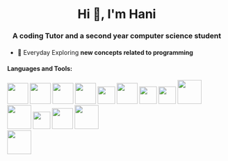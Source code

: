 <h1 align="center">Hi 👋, I'm Hani</h1>

<h3 align="center" style="margin-bottom: 20px;">A coding Tutor and a second year computer science student</h3>
<ul>
  <li>
<p dir = "auto">🌱 Everyday Exploring <strong>new concepts related to programming</strong></p>
  </li>
</ul>
<h4>Languages and Tools:</h4>
<div style="display:inline-block;">
<img src="https://upload.wikimedia.org/wikipedia/commons/1/18/ISO_C%2B%2B_Logo.svg" width="48">
<img src="https://upload.wikimedia.org/wikipedia/commons/c/c3/Python-logo-notext.svg" width="48">
<img src="https://upload.wikimedia.org/wikipedia/commons/a/a7/React-icon.svg" width="48">
<img src="https://upload.wikimedia.org/wikipedia/commons/3/3f/Three.js_Icon.svg" width="48">
<img src="https://upload.wikimedia.org/wikipedia/fr/2/2e/Java_Logo.svg" width="40">
<img src="https://upload.wikimedia.org/wikipedia/commons/6/61/HTML5_logo_and_wordmark.svg" width="48">
<img src="https://upload.wikimedia.org/wikipedia/commons/d/d5/CSS3_logo_and_wordmark.svg" width="40">
<img src="https://upload.wikimedia.org/wikipedia/commons/b/b2/Database-mysql.svg" width="40">
<img src="https://upload.wikimedia.org/wikipedia/commons/0/05/Scikit_learn_logo_small.svg" width="55">
<img src="https://upload.wikimedia.org/wikipedia/commons/e/ed/Pandas_logo.svg" width="55">
<img src="https://upload.wikimedia.org/wikipedia/commons/9/99/Unofficial_JavaScript_logo_2.svg" width="40">
<img src="https://upload.wikimedia.org/wikipedia/commons/b/be/Pygame_logo.svg" width="48">
<img src="https://upload.wikimedia.org/wikipedia/commons/e/e9/Opengl-logo.svg" width="55">
</div>

<img src="https://media.giphy.com/media/v1.Y2lkPTc5MGI3NjExN3ZqOGplc2tyc2Y2anRoaGdsZDh3MzE1aXgwcXJnMTh1b3R3aTB1ZiZlcD12MV9pbnRlcm5hbF9naWZfYnlfaWQmY3Q9Zw/CuuSHzuc0O166MRfjt/giphy.gif" width="55">

<!---
Hani0101/Hani0101 is a ✨ special ✨ repository because its `README.md` (this file) appears on your GitHub profile.
You can click the Preview link to take a look at your changes.
--->
